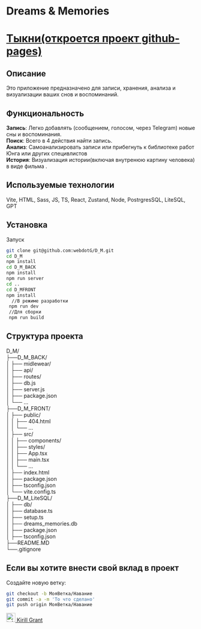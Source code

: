 # Dreams & Memories    
# [Тыкни(откроется проект github-pages)](https://webdotg.github.io/D_M/)


## Описание

Это приложение предназначено для записи, хранения, анализа и визуализации ваших снов и воспоминаний.  


## Функциональность

**Запись**: Легко добавлять (сообщением, голосом, через Telegram) новые сны и воспоминания.  
**Поиск**: Всего в 4 действия найти запись.  
**Анализ**: Самоанализировать записи или прибегнуть к библиотеке работ Юнга или других специвлистов  
**История**: Визуализация истории(включая внутренюю картину человека) в виде фильма .

## Используемые технологии

Vite, HTML, Sass, JS, TS, React, Zustand, Node,  PostrgresSQL, LiteSQL, GPT
  
  
## Установка
Запуск
  ```bash
  git clone git@github.com:webdotG/D_M.git
  cd D_M
  npm install
  cd D_M_BACK
  npm install
  npm run server  
  cd ..
  cd D_MFRONT 
  npm install
    //В режиме разработки 
   npm run dev
   //Для сборки
   npm run build
 ```

## Структура проекта    
D_M/  
├──D_M_BACK/  
│   ├── midlewear/  
│   ├── api/  
│   ├── routes/  
│   ├── db.js  
│   ├── server.js  
│   ├── package.json  
│   └── ...  
├──D_M_FRONT/  
│   ├── public/  
│   │   ├── 404.html  
│   │   └── ...  
│   ├── src/  
│   │   ├── components/  
│   │   ├── styles/  
│   │   ├── App.tsx  
│   │   ├── main.tsx  
│   │   └── ...  
│   ├── index.html  
│   ├── package.json  
│   ├── tsconfig.json  
│   └── vite.config.ts  
├──D_M_LiteSQL/  
│   ├── db/  
│     ├── database.ts  
│     ├── setup.ts  
│     ├── dreams_memories.db  
│   ├── package.json  
│   ├── tsconfig.json  
├──README.MD  
└──.gitignore  


## Если вы хотите внести свой вклад в проект

Создайте новую ветку: 
```bash  
git checkout -b МояВетка/Навание  
git commit -a -m 'То что сделано'  
git push origin МояВетка/Навание  
```


<a href="https://t.me/kirillgrant" target="_blank"> <img src="https://cdn-icons-png.flaticon.com/512/2111/2111646.png" width="24" height="24" alt="telegram" />  Kirill Grant</a>
